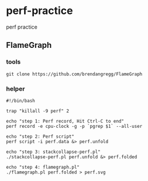 # perf-practice
perf practice

## FlameGraph

### tools
```
git clone https://github.com/brendangregg/FlameGraph
```

### helper
```shell
#!/bin/bash

trap "killall -9 perf" 2

echo "step 1: Perf record, Hit Ctrl-C to end"
perf record -e cpu-clock -g -p `pgrep $1` --all-user

echo "step 2: Perf script"
perf script -i perf.data &> perf.unfold

echo "step 3: stackcollapse-perf.pl"
./stackcollapse-perf.pl perf.unfold &> perf.folded

echo "step 4: flamegraph.pl"
./flamegraph.pl perf.folded > perf.svg

```

